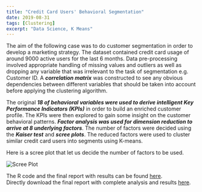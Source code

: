 ```yaml
---
title: "Credit Card Users' Behavioral Segmentation"
date: 2019-08-31
tags: [Clustering]
excerpt: "Data Science, K Means"
---
```


The aim of the following case was to do customer segmentation in order to develop a marketing strategy.
The dataset contained credit card usage of around 9000 active users for the last 6 months. 
Data pre-processing involved appropriate handling of missing values and outliers as well as dropping any variable that was irrelevant to the task of segmentation e.g. Customer ID. A ***correlation matrix*** was constructed to see any obvious dependencies between different variables that should be taken into account before applying the clustering algorithm.

The original ***18 of behavioral variables were used to derive intelligent Key Performance Indicators (KPIs)*** in order to build an enriched customer profile. The KPIs were then explored to gain some insight on the customer behavioral patterns. ***Factor analysis was used for dimension reduction to arrive at 8 underlying factors***. The number of factors were decided using the ***Kaiser test*** and ***scree plots***. The reduced factors were used to cluster similar credit card users into segments using K-means. 

Here is a scree plot that let us decide the number of factors to be used.
          
<img src="{{ site.url }}{{ site.baseurl }}/images/segmentation/scree.jpg" alt="Scree Plot">

The R code and the final report with results can be found [here](https://github.com/SameeraSuhail1/Customer-Segmentation).  
Directly download the final report with complete analysis and results [here](https://github.com/SameeraSuhail1/Customer-Segmentation/raw/master/final-output.xlsx).
